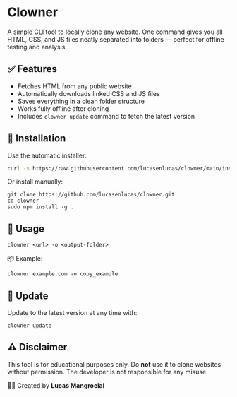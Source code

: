 # Clowner

A simple CLI tool to locally clone any website. One command gives you all HTML, CSS, and JS files neatly separated into folders — perfect for offline testing and analysis.

 

## ✅ Features

- Fetches HTML from any public website  
- Automatically downloads linked CSS and JS files  
- Saves everything in a clean folder structure  
- Works fully offline after cloning  
- Includes `clowner update` command to fetch the latest version  

 

## 🚀 Installation

Use the automatic installer:

```bash
curl -s https://raw.githubusercontent.com/lucasenlucas/clowner/main/install.sh
````

Or install manually:

```
git clone https://github.com/lucasenlucas/clowner.git
cd clowner
sudo npm install -g .
```

 

## 🔧 Usage

```
clowner <url> -o <output-folder>
```

📦 Example:

```
clowner example.com -o copy_example
```


## 🔄 Update

Update to the latest version at any time with:

```
clowner update
```


## ⚠️ Disclaimer

This tool is for educational purposes only.
Do **not** use it to clone websites without permission.
The developer is not responsible for any misuse.



👨‍💻 Created by **Lucas Mangroelal**
